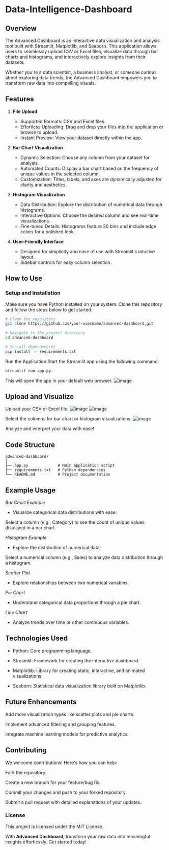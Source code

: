 # Data-Intelligence-Dashboard

## Overview

The Advanced Dashboard is an interactive data visualization and analysis tool built with Streamlit, Matplotlib, and Seaborn. This application allows users to seamlessly upload CSV or Excel files, visualize data through bar charts and histograms, and interactively explore insights from their datasets.

Whether you're a data scientist, a business analyst, or someone curious about exploring data trends, the Advanced Dashboard empowers you to transform raw data into compelling visuals.

## Features

1. **File Upload**
   - Supported Formats: CSV and Excel files.
   - Effortless Uploading: Drag and drop your files into the application or browse to upload.
   - Instant Preview: View your dataset directly within the app.

2. **Bar Chart Visualization**
   - Dynamic Selection: Choose any column from your dataset for analysis.
   - Automated Counts: Display a bar chart based on the frequency of unique values in the selected column.
   - Customization: Titles, labels, and axes are dynamically adjusted for clarity and aesthetics.

3. **Histogram Visualization**
   - Data Distribution: Explore the distribution of numerical data through histograms.
   - Interactive Options: Choose the desired column and see real-time visualizations.
   - Fine-tuned Details: Histograms feature 30 bins and include edge colors for a polished look.

4. **User-Friendly Interface**
   - Designed for simplicity and ease of use with Streamlit's intuitive layout.
   - Sidebar controls for easy column selection.

## How to Use

### Setup and Installation

Make sure you have Python installed on your system. Clone this repository and follow the steps below to get started:

```bash
# Clone the repository
git clone https://github.com/your-username/advanced-dashboard.git

# Navigate to the project directory
cd advanced-dashboard

# Install dependencies
pip install -r requirements.txt
 ```

Run the Application
Start the Streamlit app using the following command:
```bash
streamlit run app.py
```
This will open the app in your default web browser.
![image](https://github.com/user-attachments/assets/35d5f9ca-0ca7-436d-b212-8fe8f8c74e31)


## Upload and Visualize
Upload your CSV or Excel file.
![image](https://github.com/user-attachments/assets/e02e3014-e719-4f7c-9108-4cb2951adda6)
![image](https://github.com/user-attachments/assets/e498715c-311b-47cb-88f2-744dd0d9dc73)

Select the columns for bar chart or histogram visualizations.
![image](https://github.com/user-attachments/assets/315b4a48-8f54-43fa-a79a-9d5a2e472be4)

Analyze and interpret your data with ease!


## Code Structure

```
advanced-dashboard/
│
├── app.py             # Main application script
├── requirements.txt   # Python dependencies
└── README.md          # Project documentation
```

## Example Usage
*Bar Chart Example*
- Visualize categorical data distributions with ease:

Select a column (e.g., Category) to see the count of unique values displayed in a bar chart.

*Histogram Example*
- Explore the distribution of numerical data:

Select a numerical column (e.g., Sales) to analyze data distribution through a histogram.

*Scatter Plot*
- Explore relationships between two numerical variables.
  
*Pie Chart*
- Understand categorical data proportions through a pie chart.
  
*Line Chart*
- Analyze trends over time or other continuous variables.

## Technologies Used
- Python: Core programming language.

- Streamlit: Framework for creating the interactive dashboard.

- Matplotlib: Library for creating static, interactive, and animated visualizations.

- Seaborn: Statistical data visualization library built on Matplotlib.

## Future Enhancements
Add more visualization types like scatter plots and pie charts.

Implement advanced filtering and grouping features.

Integrate machine learning models for predictive analytics.

## Contributing
We welcome contributions! Here's how you can help:

Fork the repository.

Create a new branch for your feature/bug fix.

Commit your changes and push to your forked repository.

Submit a pull request with detailed explanations of your updates.

### License
This project is licensed under the MIT License.


With **Advanced Dashboard**, transform your raw data into meaningful insights effortlessly. Get started today!


